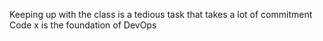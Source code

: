 Keeping up with the class is a tedious task that takes a lot of commitment
Code x is the foundation of DevOps

